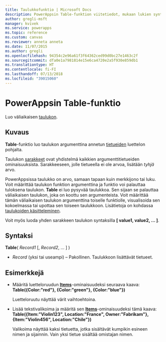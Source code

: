 ```yaml
---
title: Taulukkofunktio | Microsoft Docs
description: PowerAppsin Table-funktion viitetiedot, mukaan lukien syntaksi ja esimerkkejä
author: gregli-msft
manager: kvivek
ms.service: powerapps
ms.topic: reference
ms.custom: canvas
ms.reviewer: anneta anneta
ms.date: 11/07/2015
ms.author: gregli
ms.openlocfilehash: 94354c2e96a61f3f64362ced99d0bc27e1463c2f
ms.sourcegitcommit: dfa0e1a7981814e15e6ca4720e2a5f930e859db1
ms.translationtype: HT
ms.contentlocale: fi-FI
ms.lasthandoff: 07/13/2018
ms.locfileid: "39015060"
---
```

# <a name="table-function-in-powerapps"></a>PowerAppsin Table-funktio
Luo väliaikaisen [taulukon](../working-with-tables.md).

## <a name="description"></a>Kuvaus
**Table**-funktio luo taulukon argumenttina annetun [tietueiden](../working-with-tables.md#records) luettelon pohjalta.

Taulukon [sarakkeet](../working-with-tables.md#columns) ovat yhdistelmä kaikkien argumenttitietueiden ominaisuuksista. Sarakkeeseen, jolle tietueella ei ole arvoa, lisätään *tyhjä* arvo.

PowerAppsissa taulukko on arvo, samaan tapaan kuin merkkijono tai luku. Voit määrittää taulukon funktion argumenttina ja funktio voi palauttaa tuloksena taulukon. **Table** ei luo pysyvää taulukkoa. Sen sijaan se palauttaa väliaikaisen taulukon, joka on koottu sen argumenteista.  Voit määrittää tämän väliaikaisen taulukon argumenttina toiselle funktiolle, visualisoida sen kokoelmassa tai upottaa sen toiseen taulukkoon.  Lisätietoja on kohdassa [taulukoiden käsitteleminen](../working-with-tables.md).

Voit myös luoda yhden sarakkeen taulukon syntaksilla **[ value1, value2, ... ]**.

## <a name="syntax"></a>Syntaksi
**Table**( *Record1* [, *Record2*, ... ] )

* *Record* (yksi tai useampi) – Pakollinen. Taulukkoon lisättävät tietueet.

## <a name="examples"></a>Esimerkkejä
* Määritä luetteloruudun **[Items](../controls/properties-core.md)**-ominaisuudeksi seuraava kaava:
  <br>**Table({Color:"red"}, {Color:"green"}, {Color:"blue"})**
  
    Luetteloruutu näyttää värit vaihtoehtoina.
* Lisää tekstivalikoima ja määritä sen **[Items](../controls/properties-core.md)**-ominaisuudeksi tämä kaava:<br>
  **Table({Item:"Violin123", Location:"France", Owner:"Fabrikam"}, {Item:"Violin456", Location:"Chile"})**
  
    Valikoima näyttää kaksi tietuetta, jotka sisältävät kumpikin esineen nimen ja sijainnin. Vain yksi tietue sisältää omistajan nimen.

